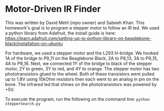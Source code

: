 # Motor-Driven IR Finder
This was written by David Mehl (repo owner) and Sabeeh Khan. This homework's goal is to program a stepper motor to follow an IR led. We used a python library from Adafruit, the install guide is here:
https://learn.adafruit.com/setting-up-io-python-library-on-beaglebone-black/installation-on-ubuntu 

For hardware, we used a stepper motor and the L293 H-bridge. We hooked 1A of the bridge to P9_11 on the Beaglebone Black, 2A to P9_13, 3A to P9_15, 4A to P9_16. Next, we connected 1Y of the bridge to black of the stepper motor, 2Y to green, 3Y to red, and 4Y to orange. The stepper motor has two phototransistors glued to the wheel. Both of these transistors were pulled up to 1.8V using 10kOhm resistors then each went to an analog in pin on the bone. The infrared led that shines on the phototransistors was powered by +5V. 

To execute the program, run the following on the command line:
`python stepperSearch.py`


